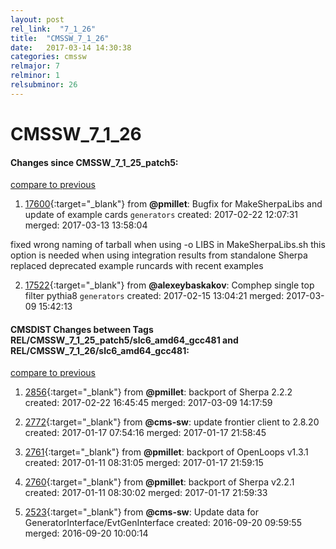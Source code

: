 ```yaml
---
layout: post
rel_link:  "7_1_26"
title:  "CMSSW_7_1_26"
date:   2017-03-14 14:30:38
categories: cmssw
relmajor: 7
relminor: 1
relsubminor: 26
---
```


# CMSSW_7_1_26
#### Changes since CMSSW_7_1_25_patch5:
[compare to previous](https://github.com/cms-sw/cmssw/compare/CMSSW_7_1_25_patch5...CMSSW_7_1_26)



1. [17600](http://github.com/cms-sw/cmssw/pull/17600){:target="_blank"}  from **@pmillet**: Bugfix for MakeSherpaLibs and update of example cards `generators`  created: 2017-02-22 12:07:31 merged: 2017-03-13 13:58:04

fixed wrong naming of tarball when using -o LIBS in MakeSherpaLibs.sh
this option is needed when using integration results from standalone Sherpa
replaced deprecated example runcards with recent examples



2. [17522](http://github.com/cms-sw/cmssw/pull/17522){:target="_blank"}  from **@alexeybaskakov**: Comphep single top filter pythia8 `generators`  created: 2017-02-15 13:04:21 merged: 2017-03-09 15:42:13

#### CMSDIST Changes between Tags REL/CMSSW_7_1_25_patch5/slc6_amd64_gcc481 and REL/CMSSW_7_1_26/slc6_amd64_gcc481:
[compare to previous](https://github.com/cms-sw/cmsdist/compare/REL/CMSSW_7_1_25_patch5/slc6_amd64_gcc481...REL/CMSSW_7_1_26/slc6_amd64_gcc481)



1. [2856](http://github.com/cms-sw/cmsdist/pull/2856){:target="_blank"}  from **@pmillet**: backport of Sherpa 2.2.2 created: 2017-02-22 16:45:45 merged: 2017-03-09 14:17:59

2. [2772](http://github.com/cms-sw/cmsdist/pull/2772){:target="_blank"}  from **@cms-sw**: update frontier client to 2.8.20 created: 2017-01-17 07:54:16 merged: 2017-01-17 21:58:45

3. [2761](http://github.com/cms-sw/cmsdist/pull/2761){:target="_blank"}  from **@pmillet**: backport of OpenLoops v1.3.1 created: 2017-01-11 08:31:05 merged: 2017-01-17 21:59:15

4. [2760](http://github.com/cms-sw/cmsdist/pull/2760){:target="_blank"}  from **@pmillet**: backport of Sherpa v2.2.1 created: 2017-01-11 08:30:02 merged: 2017-01-17 21:59:33

5. [2523](http://github.com/cms-sw/cmsdist/pull/2523){:target="_blank"}  from **@cms-sw**: Update data for GeneratorInterface/EvtGenInterface created: 2016-09-20 09:59:55 merged: 2016-09-20 10:00:14
